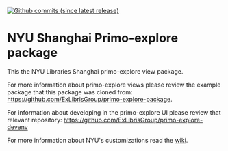 [![Github commits (since latest release)](https://img.shields.io/github/commits-since/NYULibraries/primo-explore-nyush/latest.svg)](https://github.com/NYULibraries/primo-explore-nyush/releases/latest)
# NYU Shanghai Primo-explore package

This the NYU Libraries Shanghai primo-explore view package.

For more information about primo-explore views please review the example package that this package was cloned from: https://github.com/ExLibrisGroup/primo-explore-package.

For information about developing in the primo-explore UI please review that relevant repository: https://github.com/ExLibrisGroup/primo-explore-devenv

For more information about NYU's customizations read the [wiki](https://github.com/nyulibraries/primo-explore-nyu/wiki).